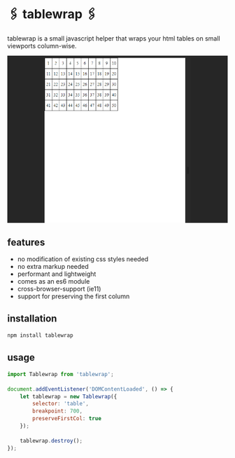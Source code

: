 # 🖇 tablewrap 🖇

tablewrap is a small javascript helper that wraps your html tables on small viewports column-wise.

![demo](https://raw.githubusercontent.com/vielhuber/tablewrap/master/tablewrap.gif)

## features

-   no modification of existing css styles needed
-   no extra markup needed
-   performant and lightweight
-   comes as an es6 module
-   cross-browser-support (ie11)
-   support for preserving the first column

## installation

```bash
npm install tablewrap
```

## usage

```js
import Tablewrap from 'tablewrap';

document.addEventListener('DOMContentLoaded', () => {
    let tablewrap = new Tablewrap({
        selector: 'table',
        breakpoint: 700,
        preserveFirstCol: true
    });

    tablewrap.destroy();
});
```
